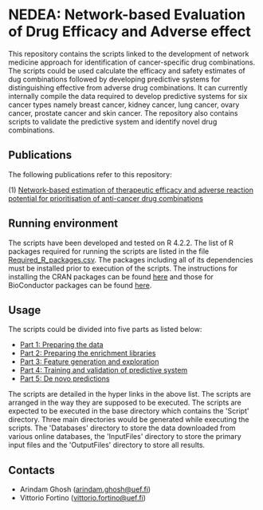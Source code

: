 # NEDEA: Network-based Evaluation of Drug Efficacy and Adverse effect

This repository contains the scripts linked to the development of network medicine approach for identification of cancer-specific drug combinations. The scripts could be used calculate the efficacy and safety estimates of dug combinations followed by developing predictive systems for distinguishing effective from adverse drug combinations. It can currently internally compile the data required to develop predictive systems for six cancer types namely breast cancer, kidney cancer, lung cancer, ovary cancer, prostate cancer and skin cancer. The repository also contains scripts to validate the predictive system and identify novel drug combinations.

## Publications

The following publications refer to this repository:

(1) [Network-based estimation of therapeutic efficacy and adverse reaction potential for prioritisation of anti-cancer drug combinations](https://doi.org/10.1101/2024.09.17.613439)

## Running environment

The scripts have been developed and tested on R 4.2.2. The list of R packages required for running the scripts are listed in the file [Required_R_packages.csv](Environment/Required_R_packages.csv). The packages including all of its dependencies must be installed prior to execution of the scripts. The instructions for installing the CRAN packages can be found [here](https://www.rdocumentation.org/packages/utils/versions/3.6.2/topics/install.packages) and those for BioConductor packages can be found [here](https://www.bioconductor.org/install/).

## Usage

The scripts could be divided into five parts as listed below:

-   [Part 1: Preparing the data](Manual/Part_1_manual.md)
-   [Part 2: Preparing the enrichment libraries](Manual/Part_2_manual.md)
-   [Part 3: Feature generation and exploration](Manual/Part_3_manual.md)
-   [Part 4: Training and validation of predictive system](Manual/Part_4_manual.md)
-   [Part 5: De novo predictions](Manual/Part_5_manual.md)

The scripts are detailed in the hyper links in the above list. The scripts are arranged in the way they are supposed to be executed.
The scripts are expected to be executed in the base directory which contains the 'Script' directory. 
Three main directories would be generated while executing the scripts. The 'Databases' directory to store the data downloaded from various online databases, 
the 'InputFiles' directory to store the primary input files and the 'OutputFiles' directory to store all results.

## Contacts

-   Arindam Ghosh (arindam.ghosh@uef.fi)
-   Vittorio Fortino (vittorio.fortino@uef.fi)
